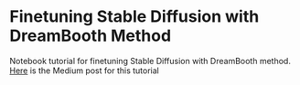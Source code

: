# Finetuning Stable Diffusion with DreamBooth Method
Notebook tutorial for finetuning Stable Diffusion with DreamBooth method.
[Here](https://medium.com/@enessadi/fine-tuning-stable-diffusion-with-dreambooth-method-52019b3599dd) is the Medium post for this tutorial
